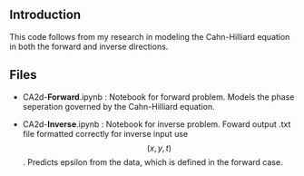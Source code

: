 ## Introduction

This code follows from my research in modeling the Cahn-Hilliard equation in both the forward and inverse directions.

## Files
- CA2d-**Forward**.ipynb : Notebook for forward problem. Models the phase seperation governed by the Cahn-Hilliard equation.
  
- CA2d-**Inverse**.ipynb : Notebook for inverse problem. Foward output .txt file formatted correctly for inverse input use $$(x, y, t)$$. Predicts epsilon from the data, which is defined in the forward case.
